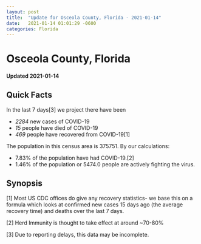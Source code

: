 ```yaml
---
layout: post
title:  "Update for Osceola County, Florida - 2021-01-14"
date:   2021-01-14 01:01:29 -0600
categories: Florida
---
```


# Osceola County, Florida
#### Updated 2021-01-14

## Quick Facts

In the last 7 days[3] we project there have been
- *2284* new cases of COVID-19
- *15* people have died of COVID-19
- *469* people have recovered from COVID-19[1]

The population in this census area is 375751. By our calculations:
- 7.83% of the population have had COVID-19.[2]
- 1.46% of the population or 5474.0 people are actively fighting the virus.

## Synopsis




[1] Most US CDC offices do give any recovery statistics- we base this on a formula which looks at confirmed new cases
15 days ago (the average recovery time) and deaths over the last 7 days.

[2] Herd Immunity is thought to take effect at around ~70-80%

[3] Due to reporting delays, this data may be incomplete.
 
    